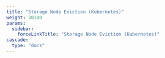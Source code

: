 ```yaml
---
title: "Storage Node Eviction (Kubernetes)"
weight: 30100
params:
  sidebar:
    forceLinkTitle: "Storage Node Eviction (Kubernetes)"
cascade:
  type: "docs"
---
```


